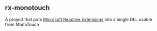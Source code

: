 ## rx-monotouch

A project that puts [Microsoft Reactive Extensions](http://https://rx.codeplex.com) into a single DLL usable from MonoTouch
